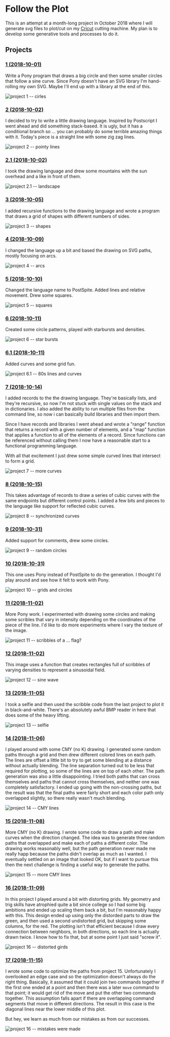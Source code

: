 # Follow the Plot

This is an attempt at a month-long project in October 2018 where I
will generate svg files to plot/cut on
my [Cricut](https://home.cricut.com/) cutting machine. My plan is to
develop some generative tools and processes to do it.

## Projects

### [1 (2018-10-01)](1)

Write a Pony program that draws a big circle and then some smaller
circles that follow a sine curve. Since Pony doesn't have an SVG
library I'm hand-rolling my own SVG. Maybe I'll end up with a library
at the end of this.

![project 1 -- cirles](https://pbs.twimg.com/media/DodITmdUYAEIEOJ.jpg)

### [2 (2018-10-02)](2)

I decided to try to write a little drawing language. Inspired by
Postscript I went ahead and did something stack-based. It is ugly, but
it has a conditional branch so ... you can probably do some terrible
amazing things with it. Today's piece is a straight line with some zig
zag lines.

![project 2 -- pointy lines](https://pbs.twimg.com/media/DoiQ5QkV4AAxmod.jpg)

### [2.1 (2018-10-02)](2.1)

I took the drawing language and drew some mountains with the sun
overhead and a like in front of them.

![project 2.1 -- landscape](https://pbs.twimg.com/media/DonsrULWwAA5hLB.jpg)

### [3 (2018-10-05)](3)

I added recursive functions to the drawing language and wrote a
program that draws a grid of shapes with different numbers of sides.

![project 3 -- shapes](https://pbs.twimg.com/media/DoxKVfCVsAAlntf.jpg)

### [4 (2018-10-09)](4)

I changed the language up a bit and based the drawing on SVG paths,
mostly focusing on arcs.

![project 4 -- arcs](https://pbs.twimg.com/media/DpGjsshU4AACgIr.jpg)

### [5 (2018-10-10)](5)

Changed the language name to PostSpite. Added lines and relative
movement. Drew some squares.

![project 5 -- squares](https://pbs.twimg.com/media/DpLrCTVWkAApqas.jpg)

### [6 (2018-10-11)](6)

Created some circle patterns, played with starbursts and densities.

![project 6 -- star bursts](https://pbs.twimg.com/media/DpPM_sbU8AAGqia.jpg)

### [6.1 (2018-10-11)](6.1)

Added curves and some grid fun.

![project 6.1 -- 80s lines and curves](https://pbs.twimg.com/media/DpQaxE4XcAE9n8d.jpg)

### [7 (2018-10-14)](7)

I added records to the the drawing language. They're basically lists,
and they're recursive, so now I'm not stuck with single values on the
stack and in dictionaries. I also added the ability to run multiple
files from the command line, so now i can basically build libraries
and then import them.

Since I have records and libraries I went ahead and wrote a "range"
function that returns a record with a given number of elements, and a
"map" function that applies a function to all of the elements of a
record. Since functions can be referenced without calling them I now
have a reasonable start to a functional programming language.

With all that excitement I just drew some simple curved lines that
intersect to form a grid.

![project 7 -- more curves](https://pbs.twimg.com/media/DpfDqqpVsAAOana.jpg)

### [8 (2018-10-15)](8)

This takes advantage of records to draw a series of cubic curves with
the same endpoints but different control points. I added a few bits
and pieces to the language like support for reflected cubic curves.

![project 8 -- synchronized curves](https://pbs.twimg.com/media/DpkBW7WUwAATya0.jpg)

### [9 (2018-10-31)](9)

Added support for comments, drew some circles.

![project 9 -- random circles](https://pbs.twimg.com/media/Dq3Q3KiWwAIafxn.jpg)

### [10 (2018-10-31)](10)

This one uses Pony instead of PostSpite to do the generation. I
thought I'd play around and see how it felt to work with Pony.

![project 10 -- grids and circles](https://pbs.twimg.com/media/Dq3RRKrX4AAzn7Y.jpg)

### [11 (2018-11-02)](11)

More Pony work. I experimented with drawing some circles and making
some scribles that vary in intensity depending on the coordinates of
the piece of the line. I'd like to do more experiments where I vary
the texture of the image.

![project 11 -- scribbles of a ... flag?](https://pbs.twimg.com/media/DrBwxZjVYAA_Hst.jpg)

### [12 (2018-11-02)](12)

This image uses a function that creates rectangles full of scribbles
of varying densities to represent a sinusoidal field.

![project 12 -- sine wave](https://pbs.twimg.com/media/DrFxAoXV4AAW5Db.jpg)

### [13 (2018-11-05)](13)

I took a selfie and then used the scribble code from the last project
to plot it in black-and-white. There's an absolutely awful BMP reader
in here that does some of the heavy lifting.

![project 13 -- selfie](https://pbs.twimg.com/media/DrQYPOEU0AA8I6g.jpg)

### [14 (2018-11-06)](14)

I played around with some CMY (no K) drawing. I generated some random
paths through a grid and then drew different colored lines on each
path. The lines are offset a little bit to try to get some blending at
a distance without actually blending. The line separation turned out
to be less that required for plotting, so some of the lines are on top
of each other. The path generation was also a little disappointing. I
tried both paths that can cross themselves and paths that cannot cross
themselves, and neither one was completely satisfactory. I ended up
going with the non-crossing paths, but the result was that the final
paths were fairly short and each color path only overlapped slightly,
so there really wasn't much blending.

![project 14 -- CMY lines](https://pbs.twimg.com/media/DrWvit5UcAAWL76.jpg)

### [15 (2018-11-08)](15)

More CMY (no K) drawing. I wrote some code to draw a path and make
curves when the direction changed. The idea was to generate three
random paths that overlapped and make each of paths a different
color. The drawing works reasonably well, but the path generation
never made me really happ because the paths didn't overlap as much as
I wanted. I eventually settled on an image that looked OK, but if I
want to pursue this then the next challenge is finding a useful way to
generate the paths.

![project 15 -- more CMY lines](https://pbs.twimg.com/media/DrhCP5jU8AECx68.jpg)

### [16 (2018-11-09)](16)

In this project I played around a bit with distorting grids. My
geometry and trig skills have atrophied quite a bit since college so I
had some big ambitions and ended up scaling them back a bit, but I'm
reasonably happy with this. This design ended up using only the
distorded parts to draw the green, and then used a second undistorted
grid, but skipping some columns, for the red. The plotting isn't that
efficient because I draw every connection between neighbors, in both
directions, so each line is actually drawn twice. I know how to fix
that, but at some point I just said "screw it".

![project 16 -- distorted girds](https://pbs.twimg.com/media/DrpS0SMVAAE1M58.jpg)

### [17 (2018-11-15)](17)

I wrote some code to optimize the paths from project 15. Unfortunately
I overlooked an edge case and so the optimization doesn't always do
the right thing. Basically, it assumed that it could join two commands
together if the first one ended at a point and then there was a later
`move` command to that point; it would get rid of the move and put the
other two commands together. This assumption falls apart if there are
overlapping command segments that move in different directions. The
result in this case is the diagonal lines near the lower middle of
this plot.

But hey, we learn as much from our mistakes as from our successes.

![project 16 -- mistakes were made](https://pbs.twimg.com/media/DsFABnfVAAAk0ai.jpg)
